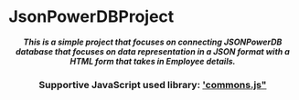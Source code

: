 # JsonPowerDBProject
<i>
    <b>
        <p align=center>
            This is a simple project that focuses on connecting JSONPowerDB database that
            focuses on data representation in a JSON format with a HTML form that takes in Employee details.     
        </p>
    </b>
</i>


<h3>
     <p align=center>
        Supportive JavaScript used library:
        <a href="http://login2explore.com/jpdb/resources/js/0.0.3/jpdb-commons.js">'commons.js"</a>
     </p>
</h3>

